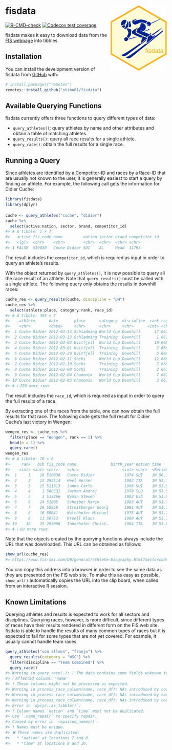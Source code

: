 
<!-- README.md is generated from README.Rmd. Please edit that file -->

# fisdata <img src="man/figures/fisdata_logo.png" align="right" width="175" />

<!-- badges: start -->

[![R-CMD-check](https://github.com/stibu81/fisdata/actions/workflows/R-CMD-check.yaml/badge.svg)](https://github.com/stibu81/fisdata/actions/workflows/R-CMD-check.yaml)
[![Codecov test
coverage](https://codecov.io/gh/stibu81/fisdata/graph/badge.svg)](https://app.codecov.io/gh/stibu81/fisdata)
<!-- badges: end -->

fisdata makes it easy to download data from the [FIS
webpage](https://www.fis-ski.com) into tibbles.

## Installation

You can install the development version of fisdata from
[GitHub](https://github.com/) with:

``` r
# install.packages("remotes")
remotes::install_github("stibu81/fisdata")
```

## Available Querying Functions

fisdata currently offers three functions to query different types of
data:

- `query_athletes()`: query athletes by name and other attributes and
  obtain a table of matching athletes.
- `query_results()`: query all race results for a single athlete.
- `query_race()`: obtain the full results for a single race.

## Running a Query

Since athletes are identified by a Competitor-ID and races by a Race-ID
that are usually not known to the user, it is generally easiest to start
a query by finding an athlete. For example, the following call gets the
information for Didier Cuche:

``` r
library(fisdata)
library(dplyr)

cuche <- query_athletes("cuche", "didier")
cuche %>% 
  select(active:nation, sector, brand, competitor_id)
#> # A tibble: 1 × 7
#>   active fis_code name         nation sector brand competitor_id
#>   <lgl>  <chr>    <chr>        <chr>  <chr>  <chr> <chr>        
#> 1 FALSE  510030   Cuche Didier SUI    AL     Head  11795
```

The result includes the `competitor_id`, which is required as input in
order to query an athlete’s results.

With the object returned by `query_athletes()`, it is now possible to
query all the race result of an athlete. Note that `query_results()`
must be called with a single athlete. The following query only obtains
the results in downhill races:

``` r
cuche_res <- query_results(cuche, discipline = "DH")
cuche_res %>% 
  select(athlete:place, category:rank, race_id)
#> # A tibble: 303 × 7
#>    athlete      date       place      category  discipline  rank race_id
#>    <chr>        <date>     <chr>      <chr>     <chr>      <int> <chr>  
#>  1 Cuche Didier 2012-03-14 Schladming World Cup Downhill      17 66746  
#>  2 Cuche Didier 2012-03-13 Schladming Training  Downhill       1 66744  
#>  3 Cuche Didier 2012-03-03 Kvitfjell  World Cup Downhill      10 66811  
#>  4 Cuche Didier 2012-03-01 Kvitfjell  Training  Downhill       2 66809  
#>  5 Cuche Didier 2012-02-29 Kvitfjell  Training  Downhill       3 66810  
#>  6 Cuche Didier 2012-02-11 Sochi      World Cup Downhill      12 66801  
#>  7 Cuche Didier 2012-02-10 Sochi      Training  Downhill       7 66800  
#>  8 Cuche Didier 2012-02-08 Sochi      Training  Downhill       2 66798  
#>  9 Cuche Didier 2012-02-04 Chamonix   World Cup Downhill       7 66795  
#> 10 Cuche Didier 2012-02-03 Chamonix   World Cup Downhill       3 66767  
#> # ℹ 293 more rows
```

The result includes the `race_id`, which is required as input in order
to query the full results of a race.

By extracting one of the races from the table, one can now obtain the
full results for that race. The following code gets the full result for
Didier Cuche’s last victory in Wengen:

``` r
wengen_res <- cuche_res %>% 
  filter(place == "Wengen", rank == 1) %>% 
  head(n = 1) %>%
  query_race()
wengen_res
#> # A tibble: 70 × 8
#>     rank   bib fis_code name               birth_year nation time      diff_time
#>    <int> <int> <chr>    <chr>                   <int> <chr>  <Period>  <Period> 
#>  1     1    18 510030   Cuche Didier             1974 SUI    1M 50.31S 0S       
#>  2     2    12 292514   Heel Werner              1982 ITA    1M 51.17S 0.86S    
#>  3     3    15 511313   Janka Carlo              1986 SUI    1M 51.52S 1.21S    
#>  4     4     1 560332   Jerman Andrej            1978 SLO    1M 51.58S 1.27S    
#>  5     5     3 533866   Nyman Steven             1982 USA    1M 51.67S 1.36S    
#>  6     6    14 51005    Scheiber Mario           1983 AUT    1M 51.76S 1.45S    
#>  7     7    28 50858    Streitberger Georg       1981 AUT    1M 51.77S 1.46S    
#>  8     8    16 50041    Walchhofer Michael       1975 AUT    1M 51.79S 1.48S    
#>  9     8    11 50753    Kroell Klaus             1980 AUT    1M 51.79S 1.48S    
#> 10    10    25 293006   Innerhofer Christ…       1984 ITA    1M 51.85S 1.54S    
#> # ℹ 60 more rows
```

Note that the objects created by the querying functions always include
the URL that was downloaded. This URL can be obtained as follows:

``` r
show_url(cuche_res)
#> https://www.fis-ski.com/DB/general/athlete-biography.html?sectorcode=AL&seasoncode=&competitorid=11795&type=result&categorycode=&sort=&place=&disciplinecode=DH&position=&limit=2000
```

You can copy this address into a browser in order to see the same data
as they are presented on the FIS web site. To make this as easy as
possible, `show_url()` automatically copies the URL into the clip board,
when called from an interactive R session.

## Known Limitations

Querying athletes and results is expected to work for all sectors and
disciplines. Querying races, however, is more difficult, since different
types of races have their results rendered in different form on the FIS
web site. fisdata is able to handle the results of many common types of
races but it is expected to fail for some types that are not yet
covered. For example, it usually cannot handle team races:

``` r
query_athletes("von allmen", "franjo") %>% 
  query_results(category = "WSC") %>% 
  filter(discipline == "Team Combined") %>% 
  query_race()
#> Warning in query_race(.): ! The data contains some fields unknown to fisdata.
#> ℹ Affected column: 'name'
#> ! These columns might not be processed as expected.
#> Warning in process_race_column(name, race_df): NAs introduced by coercion
#> Warning in process_race_column(name, race_df): NAs introduced by coercion
#> Warning in process_race_column(name, race_df): NAs introduced by coercion
#> Error in `dplyr::as_tibble()`:
#> ! Column names `nation` and `time` must not be duplicated.
#> Use `.name_repair` to specify repair.
#> Caused by error in `repaired_names()`:
#> ! Names must be unique.
#> ✖ These names are duplicated:
#>   * "nation" at locations 7 and 8.
#>   * "time" at locations 9 and 10.
```
